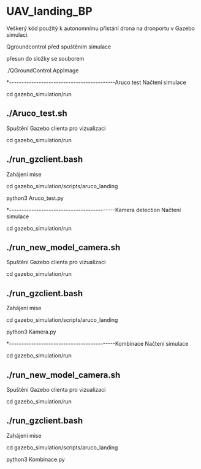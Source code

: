 # UAV_landing_BP
Veškerý kód použitý k autonomnímu přistání drona na dronportu v Gazebo simulaci.



Qgroundcontrol před spuštěním simulace

přesun do složky se souborem

./QGroundControl.AppImage

*-------------------------------------------Aruco test
Načtení simulace

cd gazebo_simulation/run

./Aruco_test.sh
-------
Spuštění Gazebo clienta pro vizualizaci

cd gazebo_simulation/run

./run_gzclient.bash
-------
Zahájení mise

cd gazebo_simulation/scripts/aruco_landing 

python3 Aruco_test.py

*-------------------------------------------Kamera detection
Načtení simulace

cd gazebo_simulation/run

./run_new_model_camera.sh
-------
Spuštění Gazebo clienta pro vizualizaci

cd gazebo_simulation/run

./run_gzclient.bash
-------
Zahájení mise

cd gazebo_simulation/scripts/aruco_landing 

python3 Kamera.py

*-------------------------------------------Kombinace
Načtení simulace

cd gazebo_simulation/run

./run_new_model_camera.sh
-------
Spuštění Gazebo clienta pro vizualizaci

cd gazebo_simulation/run

./run_gzclient.bash
-------
Zahájení mise

cd gazebo_simulation/scripts/aruco_landing 

python3 Kombinace.py
